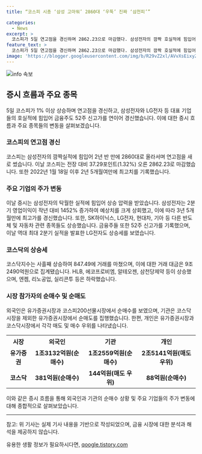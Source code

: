 ```yaml
---
title: “코스피 시총 ‘삼성 고마워’ 2860대 ‘우뚝’ 진짜 ‘삼천피’”

categories:
  - News
excerpt: >
  코스피가 5일 연고점을 경신하며 2862.23으로 마감했다. 삼성전자의 깜짝 호실적에 힘입어 급등했고, 코스피200선물시장에서도 외국인이 순매수로 기록했다. 개장 전 삼성전자가 예상치를 크게 상회하는 영업이익을 발표하며 상승을 견인했다. 이에 삼성전자뿐만 아니라 다른 반도체주와 금융주들도 상승세를 보였다. 또한 코스닥지수도 사흘째 상승하며 상승폭을 보였고, 유가증권시장과 코스닥시장의 거래대금은 각각 13조620억원, 9조2490억원으로 집계됐다.
feature_text: >
  코스피가 5일 연고점을 경신하며 2862.23으로 마감했다. 삼성전자의 깜짝 호실적에 힘입어 급등했고, 코스피200선물시장에서도 외국인이 순매수로 기록했다. 개장 전 삼성전자가 예상치를 크게 상회하는 영업이익을 발표하며 상승을 견인했다. 이에 삼성전자뿐만 아니라 다른 반도체주와 금융주들도 상승세를 보였다. 또한 코스닥지수도 사흘째 상승하며 상승폭을 보였고, 유가증권시장과 코스닥시장의 거래대금은 각각 13조620억원, 9조2490억원으로 집계됐다.
image: 'https://blogger.googleusercontent.com/img/b/R29vZ2xl/AVvXsEixyZcFfHzMRdzZMjFBmAUKJYCLCGyLL1o632UiGVXcaFdKo_bkvkuCioo0uUKlGfBVcT3P84aROyZIXSBEx3Aw5nCQ3pTgDom1WDC4m8eifvWiAmWEEVb4x6G_l8C0QH225ldMjyaFvpxGEBGNO37VmDTDMHGhJPq73UglMfDca1-0aw/s1600/blogspot.png'
---
```


<p><img src="https://blogger.googleusercontent.com/img/b/R29vZ2xl/AVvXsEixyZcFfHzMRdzZMjFBmAUKJYCLCGyLL1o632UiGVXcaFdKo_bkvkuCioo0uUKlGfBVcT3P84aROyZIXSBEx3Aw5nCQ3pTgDom1WDC4m8eifvWiAmWEEVb4x6G_l8C0QH225ldMjyaFvpxGEBGNO37VmDTDMHGhJPq73UglMfDca1-0aw/s1600/blogspot.png" alt="info 속보" /></p>

<h2 data-ke-size="size26">증시 흐름과 주요 종목</h2>

<p data-ke-size="size16">5일 코스피가 1% 이상 상승하며 연고점을 경신하고, 삼성전자와 LG전자 등 대표 기업들의 호실적에 힘입어 금융주도 52주 신고가를 연이어 경신했습니다. 이에 대한 증시 흐름과 주요 종목들의 변동을 살펴보겠습니다.</p>

<h3>코스피의 연고점 경신</h3>

<p data-ke-size="size16">코스피는 삼성전자의 깜짝실적에 힘입어 2년 반 만에 2860대로 올라서며 연고점을 새로 썼습니다. 이날 코스피는 전장 대비 37.29포인트(1.32%) 오른 2862.23로 마감했습니다. 또한 2022년 1월 18일 이후 2년 5개월여만에 최고치를 기록했습니다.</p>

<h3>주요 기업의 주가 변동</h3>

<p data-ke-size="size16">이날 증시는 삼성전자의 탁월한 실적에 힘입어 상승 압력을 받았습니다. 삼성전자는 2분기 영업이익이 작년 대비 1452% 증가하여 예상치를 크게 상회했고, 이에 따라 3년 5개월만에 최고가를 경신했습니다. 또한, SK하이닉스, LG전자, 현대차, 기아 등 다른 반도체 및 자동차 관련 종목들도 상승했습니다. 금융주들 또한 52주 신고가를 기록했으며, 이날 역대 최대 2분기 실적을 발표한 LG전자도 상승세를 보였습니다.</p>

<h3>코스닥의 상승세</h3>

<p data-ke-size="size16">코스닥지수는 사흘째 상승하여 847.49에 거래를 마쳤으며, 이에 대한 거래 대금은 9조2490억원으로 집계됐습니다. HLB, 에코프로비엠, 알테오젠, 삼천당제약 등이 상승했으며, 엔켐, 리노공업, 실리콘투 등은 하락했습니다.</p>

<h3>시장 참가자의 순매수 및 순매도</h3>

<p data-ke-size="size16">외국인은 유가증권시장과 코스피200선물시장에서 순매수를 보였으며, 기관은 코스닥시장을 제외한 유가증권시장에서 순매도를 집행했습니다. 한편, 개인은 유가증권시장과 코스닥시장에서 각각 매도 및 매수 우위를 나타냈습니다.</p>

<table>
  <tr>
    <th>시장</th>
    <th>외국인</th>
    <th>기관</th>
    <th>개인</th>
  </tr>
  <tr>
    <td style="text-align: center; height: 17px;"><b>유가증권</b></td>
    <td style="text-align: center; height: 17px;"><b>1조3132억원(순매수)</b></td>
    <td style="text-align: center; height: 17px;"><b>1조2559억원(순매수)</b></td>
    <td style="text-align: center; height: 17px;"><b>2조5141억원(매도 우위)</b></td>
  </tr>
  <tr>
    <td style="text-align: center; height: 17px;"><b>코스닥</b></td>
    <td style="text-align: center; height: 17px;"><b>381억원(순매수)</b></td>
    <td style="text-align: center; height: 17px;"><b>144억원(매도 우위)</b></td>
    <td style="text-align: center; height: 17px;"><b>88억원(순매수)</b></td>
  </tr>
</table>

<p data-ke-size="size16">이와 같은 증시 흐름을 통해 외국인과 기관의 순매수 상황 및 주요 기업들의 주가 변동에 대해 종합적으로 살펴보았습니다.</p>

<hr>

<p>참고: 위 기사는 실제 기사 내용을 기반으로 작성되었으며, 금융 시장에 대한 분석과 해석을 제공하지 않습니다.</p>
유용한 생활 정보가 필요하시다면, <a href="https://qoogle.tistory.com" rel="dofollow">qoogle.tistory.com</a>


